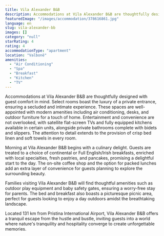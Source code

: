 ```yaml
---
title: Vila Alexander B&B
description: Accommodations at Vila Alexander B&B are thoughtfully designed with guest comfort in mind. Select rooms boast the luxury of a private entrance, ensuring a seclu
featuredImage: "/images/accommodation/378616861.jpg"
language: en
slug: vila-alexander-bb
images: []
category: "null"
starRating: 4
rating: 4
accommodationType: "apartment"
location: "Valbonë"
amenities:
  - "Air Conditioning"
  - "Spa"
  - "Breakfast"
  - "Kitchen"
  - "TV"
---
```


Accommodations at Vila Alexander B&B are thoughtfully designed with guest comfort in mind. Select rooms boast the luxury of a private entrance, ensuring a secluded and intimate experience. These spaces are well-appointed with modern amenities including air conditioning, desks, and outdoor furniture for a touch of home. Entertainment and convenience are not overlooked, with satellite flat-screen TVs and fully equipped kitchens available in certain units, alongside private bathrooms complete with bidets and slippers. The attention to detail extends to the provision of crisp bed linen and soft towels in every room.

Morning at Vila Alexander B&B begins with a culinary delight. Guests are treated to a choice of continental or Full English/Irish breakfasts, enriched with local specialties, fresh pastries, and pancakes, promising a delightful start to the day. The on-site coffee shop and the option for packed lunches add an extra layer of convenience for guests planning to explore the surrounding beauty.

Families visiting Vila Alexander B&B will find thoughtful amenities such as outdoor play equipment and baby safety gates, ensuring a worry-free stay for parents. The bed and breakfast also boasts a picturesque picnic area, perfect for guests looking to enjoy a day outdoors amidst the breathtaking landscape.

Located 131 km from Pristina International Airport, Vila Alexander B&B offers a tranquil escape from the hustle and bustle, inviting guests into a world where nature's tranquility and hospitality converge to create unforgettable memories.

